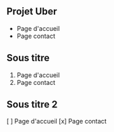 ## Projet Uber


- Page d'accueil
- Page contact


## Sous titre

1. Page d'accueil
2. Page contact

## Sous titre 2

[ ] Page d'accueil
[x] Page contact
